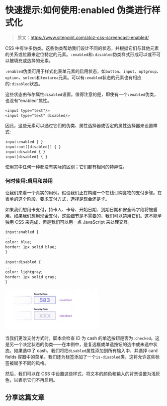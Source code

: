 # 快速提示:如何使用:enabled 伪类进行样式化

> 原文：<https://www.sitepoint.com/atoz-css-screencast-enabled/>

CSS 中有许多伪类。这些伪类帮助我们设计不同的状态，并根据它们与其他元素的关系或位置来定位特定的元素。`:enabled`和`:disabled`伪类样式形成可以或不可以被填充或选择的元素。

`:enabled`伪类可用于样式化表单元素的启用状态，如`button`、`input`、`optgroup`、`option`、`select`和`textarea`元素。可以有`:enabled`状态的元素也有相应的`:disabled`状态。

这些状态由布尔属性`disabled`设置。值得注意的是，即使有一个`:enabled`伪类，也没有“enabled”属性。

```
<input type="text"/>
<input type="text" disabled/>
```

因此，这些元素可以通过它们的伪类、属性选择器或否定的属性选择器来设置样式:

```
input:enabled { }
input:not([disabled]) { }
input:disabled { }
input[disabled] { }
```

使用其中任何一种都没有实际的区别；它们都有相同的特异性。

### 何时使用:启用和禁用

让我们来看一个真实的用例。假设我们正在构建一个在线订购食物的支付步骤。在表单的这个阶段，要求支付方式，选择是现金还是卡。

如果我们想用卡支付，持卡人、卡号、开始日期、到期日期和安全码字段将被启用。如果我们想用现金支付，这些细节是不需要的，我们可以禁用它们。这不能单独用 CSS 来完成，但是我们可以用一点 JavaScript 来处理交互。

```
input:enabled {
...
color: blue;
border: 1px solid blue;
}

input:disabled {
...
color: lightgray;
border: 1px solid gray;
}
```

![Checkout Enabled](img/ce7f0f17e3ebce6c66b796ad51796610.png)

当我们更改支付方式时，脚本会检查 ID 为 cash 的单选按钮是否为`:checked`。这是另一个决定状态的伪类——在本例中，是复选框或单选按钮的选中或未选中状态。如果选中了 cash，我们将把`disabled`属性添加到所有输入中，并选择 card fields 容器中的菜单。我们还为标签添加了一个`is-disabled`类，这将允许这些标签被赋予不同的风格。

然后，我们可以在 CSS 中设置这些样式，将文本的颜色和输入的背景设置为浅灰色，以表示它们不再启用。

## 分享这篇文章
